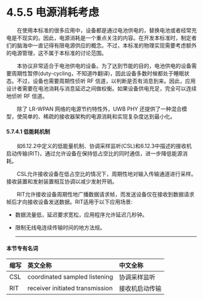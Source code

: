 # 4.5.5 电源消耗考虑

　　在使用本标准的很多应用中，设备都是通过电池供电的，替换电池或者经常充电是不现实的。因此，电源消耗是一个重点关注的内容。在开发本标准时，制定者们的脑海中一直记得有限电源供应的概念。不过，本标准的物理实现需要考虑额外的电源管理，这不属于本标准的讨论范围。

　　本协议非常适合于电池供电的设备。为了达到节能的目的，电池供电的设备需要周期性暂停\(duty-cycling，不知道咋翻译\)，因此设备多数时候都处于睡眠状态。不过，设备也需要周期性侦听 RF 信道，以判断是否有消息到来。因此，应用设计者需要在电池消耗与消息延迟之间做权衡。如果设备供电充足，完全可以连续地侦听 RF 信道。

　　除了 LR-WPAN 网络的电源节约特性外，UWB PHY 还提供了一种混合模型，使简单的、稀疏的接收器架构的电源消耗和实现复杂度达到最小化。

#### 5.7.4.1 低能耗机制

　　如6.12.2中定义的低能量机制、协调采样监听\(CSL\)和6.12.3中描述的接收机启动传输\(RIT\)，通过允许设备在保持低占空比的同时通信，进一步降低能源消耗。

　　CSL允许接收设备在低占空比的情况下，周期性地对输入传输通道进行采样。接收装置和发射装置相互协调以减少发射开销。

　　RIT允许接收设备周期性地广播数据请求帧，而发送设备仅在接收到数据请求帧后才向接收设备发送数据。RIT适用于以下应用场景:

* 数据流量低，延迟要求宽松，应用程序允许延迟几秒钟。

* 限制无线电连续传输时间的地方法规。

  ---

#### 本节专有名词

| 缩写 | 英文全称 | 中文全称 |
| :--- | :--- | :--- |
| CSL | coordinated sampled listening | 协调采样监听 |
| RIT | receiver initiated transmission | 接收机启动传输 |



